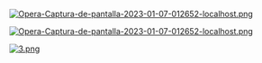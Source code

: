 [![Opera-Captura-de-pantalla-2023-01-07-012652-localhost.png](https://i.postimg.cc/1X2rYnVK/Opera-Captura-de-pantalla-2023-01-07-012652-localhost.png)](https://postimg.cc/hQ8mXGrJ)

[![Opera-Captura-de-pantalla-2023-01-07-012652-localhost.png](https://i.postimg.cc/1X2rYnVK/Opera-Captura-de-pantalla-2023-01-07-012652-localhost.png)](https://postimg.cc/hQ8mXGrJ)

[![3.png](https://i.postimg.cc/nhjLqdJ5/3.png)](https://postimg.cc/21YmD73F)
